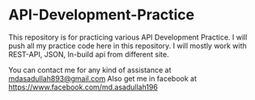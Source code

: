 # API-Development-Practice

This repository is for practicing various API Development Practice. I will push all my practice code here in this repository. I will mostly work with REST-API, JSON, In-build api from different site.

You can contact me for any kind of assistance at mdasadullah893@gmail.com
Also get me in facebook at https://www.facebook.com/md.asadullah196
